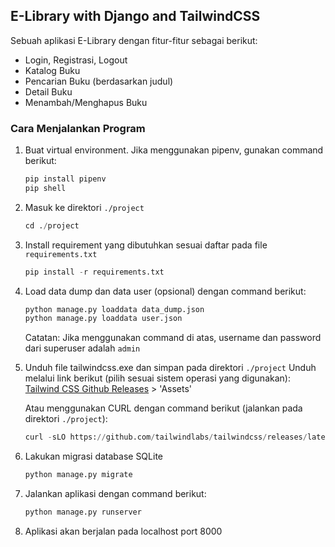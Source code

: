 ## E-Library with Django and TailwindCSS
Sebuah aplikasi E-Library dengan fitur-fitur sebagai berikut:
- Login, Registrasi, Logout
- Katalog Buku
- Pencarian Buku (berdasarkan judul)
- Detail Buku
- Menambah/Menghapus Buku

### Cara Menjalankan Program
1. Buat virtual environment. Jika menggunakan pipenv, gunakan command berikut:
    ```python
    pip install pipenv
    pip shell
    ```

2. Masuk ke direktori `./project`
    ```python
    cd ./project
    ```

3. Install requirement yang dibutuhkan sesuai daftar pada file `requirements.txt`
    ```python
    pip install -r requirements.txt
    ```

4. Load data dump dan data user (opsional) dengan command berikut:
    ```python
    python manage.py loaddata data_dump.json
    python manage.py loaddata user.json
    ```
    Catatan:
    Jika menggunakan command di atas, username dan password dari superuser adalah `admin`

5. Unduh file tailwindcss.exe dan simpan pada direktori `./project`
    Unduh melalui link berikut (pilih sesuai sistem operasi yang digunakan):
    [Tailwind CSS Github Releases](https://github.com/tailwindlabs/tailwindcss/releases/tag/v3.4.1) > 'Assets'

    Atau menggunakan CURL dengan command berikut (jalankan pada direktori `./project`):
    ```python
    curl -sLO https://github.com/tailwindlabs/tailwindcss/releases/latest/download/<the_file_name_for_your_os>

    ```

6. Lakukan migrasi database SQLite
    ```python
    python manage.py migrate
    ```

7. Jalankan aplikasi dengan command berikut:
    ```python
    python manage.py runserver
    ```

8. Aplikasi akan berjalan pada localhost port 8000